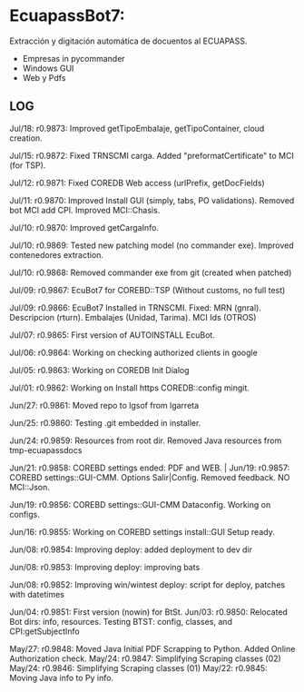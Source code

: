 # EcuapassBot7: 
Extracción y digitación automática de docuentos al ECUAPASS.
- Empresas in pycommander
- Windows GUI
- Web y Pdfs 


## LOG
Jul/18: r0.9873: Improved getTipoEmbalaje, getTipoContainer, cloud creation.

Jul/15: r0.9872: Fixed TRNSCMI carga. Added "preformatCertificate" to MCI (for TSP).

Jul/12: r0.9871: Fixed COREDB Web access (urlPrefix, getDocFields)

Jul/11: r0.9870: Improved Install GUI (simply, tabs, PO validations). Removed bot MCI add CPI. Improved MCI::Chasis.

Jul/10: r0.9870: Improved getCargaInfo.

Jul/10: r0.9869: Tested new patching model (no commander exe). Improved contenedores extraction.

Jul/10: r0.9868: Removed commander exe from git (created when patched)

Jul/09: r0.9867: EcuBot7 for COREBD::TSP (Without customs, no full test)

Jul/09: r0.9866: EcuBot7 Installed in TRNSCMI. Fixed: MRN (gnral). Descripcion (rturn). Embalajes (Unidad, Tarima). MCI Ids (OTROS)

Jul/07: r0.9865: First version of AUTOINSTALL EcuBot.

Jul/06: r0.9864: Working on checking authorized clients in google

Jul/05: r0.9863: Working on COREDB Init Dialog

Jul/01: r0.9862: Working on Install https COREDB::config mingit.

Jun/27: r0.9861: Moved repo to lgsof from lgarreta

Jun/25: r0.9860: Testing .git embedded in installer.

Jun/24: r0.9859: Resources from root dir. Removed Java resources from tmp-ecuapassdocs

Jun/21: r0.9858: COREBD settings ended: PDF and WEB.
|
Jun/19: r0.9857: COREBD settings::GUI-CMM. Options Salir|Config. Removed feedback. NO MCI::Json. 

Jun/19: r0.9856: COREBD settings::GUI-CMM Dataconfig. Working on configs.

Jun/16: r0.9855: Working on COREBD settings install::GUI Setup ready.

Jun/08: r0.9854: Improving deploy: added deployment to dev dir

Jun/08: r0.9853: Improving deploy: improving bats

Jun/08: r0.9852: Improving win/wintest deploy: script for deploy, patches with datetimes

Jun/04: r0.9851: First version (nowin) for BtSt.
Jun/03: r0.9850: Relocated Bot dirs: info, resources. Testing BTST: config, classes, and CPI:getSubjectInfo

May/27: r0.9848: Moved Java Initial PDF Scrapping to Python. Added Online Authorization check. 
May/24: r0.9847: Simplifying Scraping classes (02)
May/24: r0.9846: Simplifying Scraping classes (01)
May/22: r0.9845: Moving Java info to Py info.
